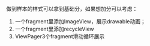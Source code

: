 做到样本的样式可以拿到基础分，如果想加分可以考虑：

1. 一个fragment里添加ImageView，展示drawable动画；
2. 一个fragment里添加recycleView
3. ViewPager3个fragment滑动循环展示
